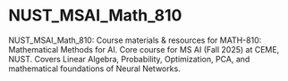 # NUST_MSAI_Math_810
NUST_MSAI_Math_810: Course materials &amp; resources for MATH-810: Mathematical Methods for AI. Core course for MS AI (Fall 2025) at CEME, NUST. Covers Linear Algebra, Probability, Optimization, PCA, and mathematical foundations of Neural Networks.
